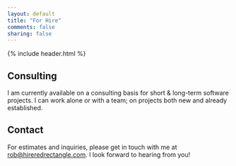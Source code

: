 ```yaml
---
layout: default
title: "For Hire"
comments: false
sharing: false
---
```

{% include header.html %}

<h2>Consulting</h2>
<p>
  I am currently available on a consulting basis for short &amp; long-term software projects.
  I can work alone or with a team; on projects both new and already established.
</p>

<h2>Contact</h2>
<p>
  For estimates and inquiries, please get in touch with me at
  <a href="mailto:rob@hireredrectangle.com">rob@hireredrectangle.com</a>.
  I look forward to hearing from you!
</p>

